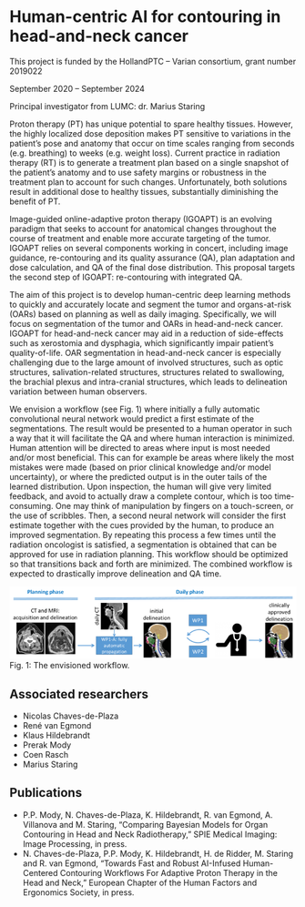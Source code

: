 #  Human-centric AI for contouring in head-and-neck cancer
This project is funded by the HollandPTC – Varian consortium, grant number 2019022

September 2020 – September 2024

Principal investigator from LUMC: dr. Marius Staring

Proton therapy (PT) has unique potential to spare healthy tissues. However, the highly localized dose deposition makes PT sensitive to variations in the patient’s pose and anatomy that occur on time scales ranging from seconds (e.g. breathing) to weeks (e.g. weight loss). Current practice in radiation therapy (RT) is to generate a treatment plan based on a single snapshot of the patient’s anatomy and to use safety margins or robustness in the treatment plan to account for such changes. Unfortunately, both solutions result in additional dose to healthy tissues, substantially diminishing the benefit of PT.

Image-guided online-adaptive proton therapy (IGOAPT) is an evolving paradigm that seeks to account for anatomical changes throughout the course of treatment and enable more accurate targeting of the tumor. IGOAPT relies on several components working in concert, including image guidance, re-contouring and its quality assurance (QA), plan adaptation and dose calculation, and QA of the final dose distribution. This proposal targets the second step of IGOAPT: re-contouring with integrated QA.

The aim of this project is to develop human-centric deep learning methods to quickly and accurately locate and segment the tumor and organs-at-risk (OARs) based on planning as well as daily imaging. Specifically, we will focus on segmentation of the tumor and OARs in head-and-neck cancer. IGOAPT for head-and-neck cancer may aid in a reduction of side-effects such as xerostomia and dysphagia, which significantly impair patient’s quality-of-life. OAR segmentation in head-and-neck cancer is especially challenging due to the large amount of involved structures, such as optic structures, salivation-related structures, structures related to swallowing, the brachial plexus and intra-cranial structures, which leads to delineation variation between human observers.

We envision a workflow (see Fig. 1) where initially a fully automatic convolutional neural network would predict a first estimate of the segmentations. The result would be presented to a human operator in such a way that it will facilitate the QA and where human interaction is minimized. Human attention will be directed to areas where input is most needed and/or most beneficial. This can for example be areas where likely the most mistakes were made (based on prior clinical knowledge and/or model uncertainty), or where the predicted output is in the outer tails of the learned distribution. Upon inspection, the human will give very limited feedback, and avoid to actually draw a complete contour, which is too time-consuming. One may think of manipulation by fingers on a touch-screen, or the use of scribbles. Then, a second neural network will consider the first estimate together with the cues provided by the human, to produce an improved segmentation. By repeating this process a few times until the radiation oncologist is satisfied, a segmentation is obtained that can be approved for use in radiation planning. This workflow should be optimized so that transitions back and forth are minimized. The combined workflow is expected to drastically improve delineation and QA time.

![](../../assets/img/sections/bml/HCAI-768x194.png)
Fig. 1: The envisioned workflow.

## Associated researchers
- Nicolas Chaves-de-Plaza
- René van Egmond
- Klaus Hildebrandt
- Prerak Mody
- Coen Rasch
- Marius Staring


## Publications
- P.P. Mody, N. Chaves-de-Plaza, K. Hildebrandt, R. van Egmond, A. Villanova and M. Staring, “Comparing Bayesian Models for Organ Contouring in Head and Neck Radiotherapy,” SPIE Medical Imaging: Image Processing, in press.
- N. Chaves-de-Plaza, P.P. Mody, K. Hildebrandt, H. de Ridder, M. Staring and R. van Egmond, “Towards Fast and Robust AI-Infused Human-Centered Contouring Workflows For Adaptive Proton Therapy in the Head and Neck,” European Chapter of the Human Factors and Ergonomics Society, in press.